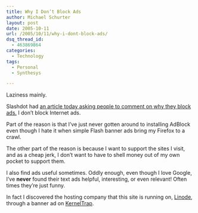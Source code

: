```yaml
---
title: Why I Don’t Block Ads
author: Michael Schurter
layout: post
date: 2005-10-11
url: /2005/10/11/why-i-dont-block-ads/
dsq_thread_id:
  - 463869864
categories:
  - Technology
tags:
  - Personal
  - Synthesys

---
```

Laziness mainly.

Slashdot had [an article today asking people to comment on why they block ads.][1] I don&#8217;t block Internet ads.

Part of the reason is that I&#8217;ve just never gotten around to installing AdBlock even though I hate it when simple Flash banner ads bring my Firefox to a crawl.

The other part of the reason is because I want to support the sites I visit, and as a cheap jerk, I don&#8217;t want to have to shell money out of my own pocket to support them.

I also find ads useful sometimes. Oddly enough, even though I love Google, I&#8217;ve **never** found their text ads helpful, interesting, or even relevant! Often times they&#8217;re just funny.

In fact I discovered the hosting company that this site is running on, [Linode][2], through a banner ad on [KernelTrap][3].

 [1]: http://ask.slashdot.org/article.pl?sid=05/10/11/0012220
 [2]: http://www.linode.com/
 [3]: http://www.kerneltrap.org/
